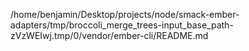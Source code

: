 /home/benjamin/Desktop/projects/node/smack-ember-adapters/tmp/broccoli_merge_trees-input_base_path-zVzWEIwj.tmp/0/vendor/ember-cli/README.md